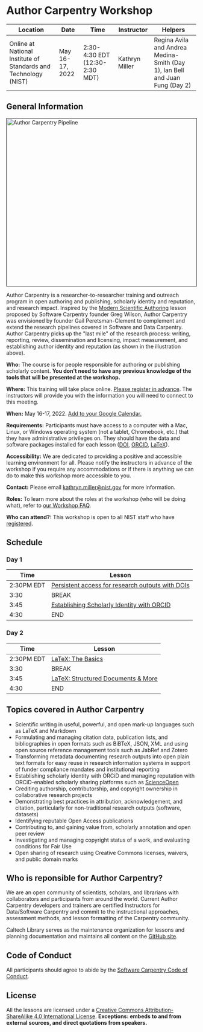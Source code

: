 
# Author Carpentry Workshop                 
|Location| Date |Time |Instructor|Helpers|
|--|--|--|--|--|
| Online at National Institute of Standards and Technology (NIST)|  May 16-17, 2022|2:30-4:30 EDT (12:30-2:30 MDT)|Kathryn Miller|Regina Avila and Andrea Medina-Smith (Day 1), Ian Bell and Juan Fung (Day 2)||

## General Information
<img src="img/AC_Pipeline.png" alt="Author Carpentry Pipeline" width="666" height="444" border="1">  

Author Carpentry is a researcher-to-researcher training and outreach program in
open authoring and publishing, scholarly identity and reputation, and research
impact. Inspired by the [Modern Scientific
Authoring](https://swcarpentry.github.io/modern-scientific-authoring/) lesson
proposed by Software Carpentry founder Greg Wilson, Author Carpentry was
envisioned by founder Gail Peretsman-Clement to complement and extend the 
research pipelines covered in Software and Data Carpentry. Author Carpentry 
picks up the "last mile" of the research process: writing, reporting, review, 
dissemination and licensing, impact measurement, and establishing author identity and reputation (as shown in the illustration above).

**Who:**  The course is for people responsible for authoring or publishing scholarly content. **You don't need to have any previous knowledge of the tools that will be presented at the workshop.**

**Where:**  This training will take place online.  [Please register in advance](https://forms.gle/UcRHrtVfCUUgypJe9). The instructors will provide you with the information you will need to connect to this meeting.

**When:**  May 16-17, 2022.  [Add to your Google Calendar.](https://calendar.google.com/calendar/render?action=TEMPLATE&text=Author%20Carpentry%20Workshop&dates=20220516/20220517&trp=false&sprop&sprop=name:&sf=true&output=xml&location=online&details=Author%20Carpentry%20Workshop%20at%20National%20Institute%20of%20Standards%20and%20Technology%20(NIST))

**Requirements:**  Participants must have access to a computer with a Mac, Linux, or Windows operating system (not a tablet, Chromebook, etc.) that they have administrative privileges on. They should have the data and software packages installed for each lesson ([DOI](https://kmiller621.github.io/dois-citation-data/#requirements), [ORCID](https://kmiller621.github.io/orcid-profile/#requirements), [LaTeX](/latex.html)).

**Accessibility:**  We are dedicated to providing a positive and accessible learning environment for all. Please notify the instructors in advance of the workshop if you require any accommodations or if there is anything we can do to make this workshop more accessible to you.

**Contact:**  Please email  [kathryn.miller@nist.gov](mailto:kathryn.miller@nist.gov)  for more information.

**Roles:**  To learn more about the roles at the workshop (who will be doing what), refer to  [our Workshop FAQ](https://carpentries.org/workshop_faq/#what-are-the-roles-of-everyone-participating-in-a-workshop).

**Who can attend?:**  This workshop is open to all NIST staff who have  [registered](https://forms.gle/UcRHrtVfCUUgypJe9).

## Schedule

### Day 1
|Time |Lesson |
|--|--|
|2:30PM EDT| [Persistent access for research outputs with DOIs](https://kmiller621.github.io/dois-citation-data/) |
|3:30|BREAK|
|3:45|[Establishing Scholarly Identity with ORCID](https://kmiller621.github.io/orcid-profile/)|
|4:30|END|

### Day 2

|Time |Lesson |
|--|--|
|2:30PM EDT|[LaTeX: The Basics](https://jdlm.info/latex-course/en/part1.pdf)|
|3:30|BREAK|
|3:45|[LaTeX: Structured Documents & More](https://jdlm.info/latex-course/en/part2.pdf)|
|4:30|END|

## Topics covered in Author Carpentry 

* Scientific writing in useful, powerful, and open mark-up languages such as LaTeX and Markdown 
* Formulating and managing citation data, publication lists, and bibliographies in open formats such as BiBTeX, JSON, XML and using open source reference management tools such as JabRef and Zotero
* Transforming metadata documenting research outputs into open plain text formats for easy reuse in research information systems in support of funder compliance mandates and institutional reporting
* Establishing scholarly identity with ORCiD and managing reputation with ORCiD-enabled scholarly sharing platforms such as [ScienceOpen](https://www.scienceopen.com)
* Crediting authorship, contributorship, and copyright ownership in collaborative research projects
* Demonstrating best practices in attribution, acknowledgement, and citation, particularly for non-traditional research outputs (software, datasets)
* Identifying reputable Open Access publications
* Contributing to, and gaining value from, scholarly annotation and open peer review
* Investigating and managing copyright status of a work, and evaluating conditions for Fair Use
* Open sharing of research using Creative Commons licenses, waivers, and public domain marks

## Who is reponsible for Author Carpentry?

We are an open community of scientists, scholars, and librarians with collaborators and participants from around the world. Current Author Carpentry developers and trainers are certified Instructors for Data/Software Carpentry and commit to the instructional approaches, assessment methods, and lesson formatting of the Carpentry community.

Caltech Library serves as the maintenance organization for lessons and planning documentation and maintains all content on the [GitHub site](https://github.com/AuthorCarpentry). 

## Code of Conduct
All participants should agree to abide by the [Software Carpentry Code of Conduct](https://software-carpentry.org/conduct/).

## License
All the lessons are licensed under a [Creative Commons Attribution-ShareAlike 4.0 International License](https://creativecommons.org/licenses/by-sa/4.0/). **Exceptions: embeds to and from external sources, and direct quotations from speakers.**


<script type="application/ld+json">
{
  "@context": "http://schema.org",
  "@type": "CreativeWork",
  "@id": "https://doi.org/10.7907/z96h4ffz",
  "url": "https://authorcarpentry.github.io",
  "additionalType": "Curriculum",
  "name": "AuthorCarpentry Homepage",
  "author": {
    "name": "Caltech Library"
  },
  "description": "Author Carpentry, is a researcher- to -researcher training
and outreach program to enhance scientific authorship and publishing in the
digital age. The aim of Author Carpentry is to promote and support good
information handling tools, practices, and skills that help researchers
prepare, submit, and publish contributions that add value to the scholarly
record and invite others to adapt and build upon them. AuthorCarpentry promotes
the Force11 FAIR principles ensuring that scientific outputs are Findable,
Accessibe, Interoperable, and Reuseable. FAIR puts specific emphasis on
enhancing the ability of machines to automatically find and use the data, in
addition to supporting its reuse by individuals.",
  "license": "https://creativecommons.org/licenses/by/4.0",
  "keywords": "Responsible conduct of reserach, Researcher training",
  "inLanguage": "En",
  "datePublished": "2017",
  "schemaVersion": "http://datacite.org/schema/kernel-3",
  "publisher": {
    "@type": "Organization",
    "name": "Caltech Library"
  },
  "provider": {
    "@type": "Organization",
    "name": "DataCite"
  }
}
</script>


